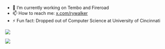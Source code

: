 
- 🔭 I’m currently working on Tembo and Fireroad
- 📫 How to reach me: [x.com/rywalker](https://x.com/rywalker)
- ⚡ Fun fact: Dropped out of Computer Science at University of Cincinnati

[![](https://ossrank.com/widget/189231)](https://ossrank.com/c/189231-ry-walker-tembo)

<picture>
<source 
  srcset="https://github-readme-stats.vercel.app/api?username=ryw&show_icons=true&theme=dark"
  media="(prefers-color-scheme: dark)"
/>
<source
  srcset="https://github-readme-stats.vercel.app/api?username=ryw&show_icons=true"
  media="(prefers-color-scheme: light), (prefers-color-scheme: no-preference)"
/>
<img src="https://github-readme-stats.vercel.app/api?username=ryw&show_icons=true" />
</picture>
